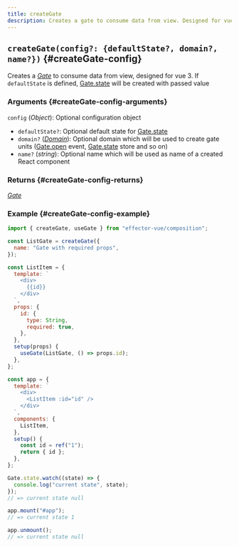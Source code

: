 ```yaml
---
title: createGate
description: Creates a gate to consume data from view. Designed for vue 3
---
```


## `createGate(config?: {defaultState?, domain?, name?})` {#createGate-config}

Creates a [_Gate_](/apieffector-vue/Gate) to consume data from view, designed for vue 3.
If `defaultState` is defined, [Gate.state](/apieffector-vue/Gate#state) will be created with passed value

### Arguments {#createGate-config-arguments}

`config` (_Object_): Optional configuration object

- `defaultState?`: Optional default state for [Gate.state](/en/api/effector-vue/Gate#state)
- `domain?` ([_Domain_](/en/api/effector/Domain)): Optional domain which will be used to create gate units ([Gate.open](/en/api/effector-vue/Gate#open) event, [Gate.state](/en/api/effector-vue/Gate#state) store and so on)
- `name?` (_string_): Optional name which will be used as name of a created React component

### Returns {#createGate-config-returns}

[_Gate_](/en/api/effector-vue/Gate)

### Example {#createGate-config-example}

```js
import { createGate, useGate } from "effector-vue/composition";

const ListGate = createGate({
  name: "Gate with required props",
});

const ListItem = {
  template: `
    <div>
      {{id}}
    </div>
  `,
  props: {
    id: {
      type: String,
      required: true,
    },
  },
  setup(props) {
    useGate(ListGate, () => props.id);
  },
};

const app = {
  template: `
    <div>
      <ListItem :id="id" />
    </div>
  `,
  components: {
    ListItem,
  },
  setup() {
    const id = ref("1");
    return { id };
  },
};

Gate.state.watch((state) => {
  console.log("current state", state);
});
// => current state null

app.mount("#app");
// => current state 1

app.unmount();
// => current state null
```
